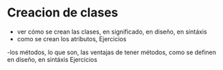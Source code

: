 # Creacion de clases
- ver cómo se crean las clases, en significado, en diseño, en sintáxis
- como se crean los atributos,
  Ejercicios

-los métodos, lo que son, las ventajas de tener métodos, como se definen en diseño, en sintáxis
Ejercicios
